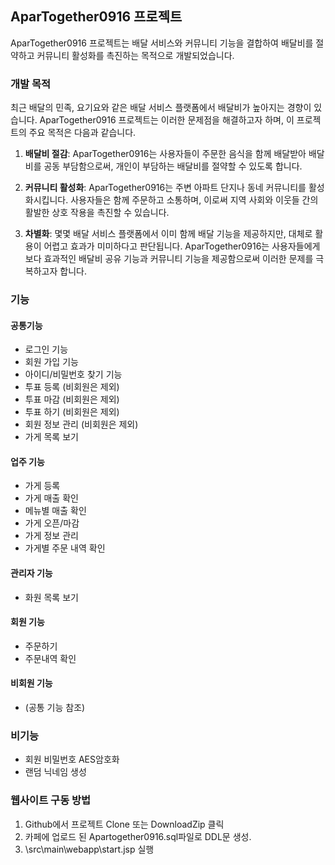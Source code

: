 ## AparTogether0916 프로젝트

AparTogether0916 프로젝트는 배달 서비스와 커뮤니티 기능을 결합하여 배달비를 절약하고 커뮤니티 활성화를 촉진하는 목적으로 개발되었습니다.

### 개발 목적

최근 배달의 민족, 요기요와 같은 배달 서비스 플랫폼에서 배달비가 높아지는 경향이 있습니다. AparTogether0916 프로젝트는 이러한 문제점을 해결하고자 하며, 이 프로젝트의 주요 목적은 다음과 같습니다.

1. **배달비 절감**: AparTogether0916는 사용자들이 주문한 음식을 함께 배달받아 배달비를 공동 부담함으로써, 개인이 부담하는 배달비를 절약할 수 있도록 합니다.

2. **커뮤니티 활성화**: AparTogether0916는 주변 아파트 단지나 동네 커뮤니티를 활성화시킵니다. 사용자들은 함께 주문하고 소통하며, 이로써 지역 사회와 이웃들 간의 활발한 상호 작용을 촉진할 수 있습니다.

3. **차별화**: 몇몇 배달 서비스 플랫폼에서 이미 함께 배달 기능을 제공하지만, 대체로 활용이 어렵고 효과가 미미하다고 판단됩니다. AparTogether0916는 사용자들에게 보다 효과적인 배달비 공유 기능과 커뮤니티 기능을 제공함으로써 이러한 문제를 극복하고자 합니다.

### 기능

#### 공통기능 
* 로그인 기능
* 회원 가입 기능
* 아이디/비밀번호 찾기 기능
* 투표 등록 (비회원은 제외)
* 투표 마감 (비회원은 제외)
* 투표 하기 (비회원은 제외)
* 회원 정보 관리 (비회원은 제외)
* 가게 목록 보기

#### 업주 기능
* 가게 등록
* 가게 매출 확인
* 메뉴별 매출 확인
* 가게 오픈/마감
* 가게 정보 관리
* 가게별 주문 내역 확인

#### 관리자 기능
* 화원 목록 보기

#### 회원 기능
* 주문하기
* 주문내역 확인

#### 비회원 기능
* (공통 기능 참조)

### 비기능
* 회원 비밀번호 AES암호화
* 랜덤 닉네임 생성

### 웹사이트 구동 방법
1. Github에서 프로젝트 Clone 또는 DownloadZip 클릭
1. 카페에 업로드 된 Apartogether0916.sql파일로 DDL문 생성.
3. \src\main\webapp\start.jsp 실행
